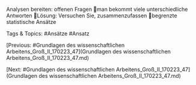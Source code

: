 Analysen bereiten:
offenen Fragen
man bekommt viele unterschiedliche Antworten
Lösung: Versuchen Sie, zusammenzufassen
begrenzte statistische Ansätze

   Tags & Topics:
   #Ansätze
   #Ansatz

[Previous: #Grundlagen des wissenschaftlichen Arbeitens_Groß_II_170223_47](Grundlagen des wissenschaftlichen Arbeitens_Groß_II_170223_47.md)

[Next: #Grundlagen des wissenschaftlichen Arbeitens_Groß_II_170223_47](Grundlagen des wissenschaftlichen Arbeitens_Groß_II_170223_47.md)